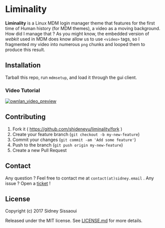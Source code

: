 # Liminality

__Liminality__ is a Linux MDM login manager theme that features for the first time of Human history (for MDM themes), a video as a moving background.
How did I manage that ? As you might know, the embedded version of *webkit* used in MDM does know allow us to use `<video>` tags, so I fragmented my video into numerous `png` chunks and looped them to produce this result.

## Installation

Tarball this repo,  run `mdmsetup`, and load it through the gui client.

### Video Tutorial ###
[![ownlan_video_preview](http://image.noelshack.com/fichiers/2017/03/1484691003-liminalityscreenshot.png)](https://www.youtube.com/watch?v=665LZE02VFw "Ownlan video preview")
## Contributing

1. Fork it ( https://github.com/shideneyu/liminality/fork )
22. Create your feature branch (`git checkout -b my-new-feature`)
3. Commit your changes (`git commit -am 'Add some feature'`)
4. Push to the branch (`git push origin my-new-feature`)
5. Create a new Pull Request

## Contact

Any question ? Feel free to contact me at `contact(at)sidney.email` .
Any issue ? Open a [ticket](https://github.com/shideneyu/liminality/issues) !


## License

Copyright (c) 2017 Sidney Sissaoui

Released under the MIT license. See [LICENSE.md](https://github.com/shideneyu/ownlan/blob/master/LICENSE.md) for more details.

